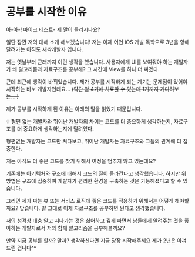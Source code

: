 # 공부를 시작한 이유

아-아-! 마이크 테스트- 제 말이 들리시나요?

일단 잠깐 저의 대해 소개 해보겠습니다! 저는 이제 어언 iOS 개발 독학으로 3년을 향에 달려가는 아직도 새싹개발자 입니다.

저는 옛날부터 근래까지 이런 생각을 했습니다. 사용자에게 UI를 보여줘야 하는 개발자가 왜 알고리즘과 자료구조를 공부해? 그 시간에 View를 하나 더 짜겠다.

근데 최근에 생각이 바뀌었습니다. 제가 공부를 시작하게 되는 계기는 문제점이 있어야 시작하는 바보 개발자인데요… ~~(약간 암 4기에 치료할 수 있는데 1기까지 기다려보는….)~~

제가 공부를 시작하게 된 이유는 아래의 말을 읽었기 때문입니다.

<aside>
💡 형편 없는 개발자와 뛰어난 개발자의 차이는 코드를 더 중요하게 생각하는지, 자료구조를 더 중요하게 생각하는지에 달려있다.

형편없는 개발자는 코드만 쳐다보고, 뛰어난 개발자는 자료구조와 그들의 관계에 더 집중한다.

</aside>

저는 아직도 더 좋은 코드를 찾기 위해서 여정을 멈추지 않고 있는데요?

기존에는 아키텍처와 구조에 대해서 코드의 질이 올라간다고 생각했습니다.
하지만 위 방법은 구조에 집중하여 개발자가 편리한 환경을 구축하는 것은 가능해졌다고 할 수 있습니다.

그러면 제가 짜는 뷰 또는 서비스 로직에 좋은 코드를 적용하기 위해서는 어떻게 해야할까요? 맞습니다. 말 그대로 이제 자료구조를 공부하면 된다고 생각했습니다.

저의 성격상 대충 알고 지나가는 것은 싫어하고 깊게 파면서 남들에게 알려주는 것을 좋아하는 개발자로서 저와 함께 알고리즘을 공부해볼까요?

만약 지금 공부를 할까? 말까? 생각하신다면 지금 당장 시작해주세요 제가 2년은 아껴 드린 겁니다^^